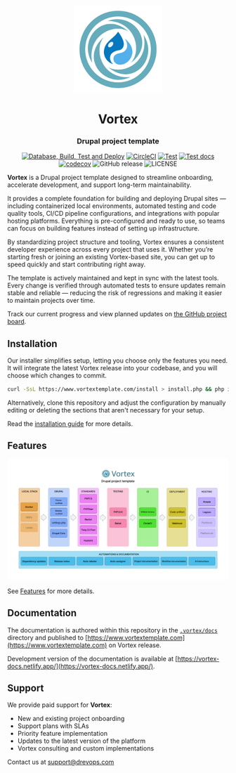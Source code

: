 <div align="center">
  <picture>
    <source media="(prefers-color-scheme: dark)" srcset=".vortex/docs/static/img/logo-vortex-light.svg" />
    <img width="200" src=".vortex/docs/static/img/logo-vortex-dark.svg" alt="Vortex Logo" />
  </picture>
</div>

<h1 align="center">Vortex</h1>
<h3 align="center">Drupal project template</h3>

<div align="center">

[![Database, Build, Test and Deploy](https://github.com/drevops/vortex/actions/workflows/build-test-deploy.yml/badge.svg)](https://github.com/drevops/vortex/actions/workflows/build-test-deploy.yml)
[![CircleCI](https://circleci.com/gh/drevops/vortex.svg?style=shield)](https://circleci.com/gh/drevops/vortex)
[![Test](https://github.com/drevops/vortex/actions/workflows/vortex-test-common.yml/badge.svg)](https://github.com/drevops/vortex/actions/workflows/vortex-test-common.yml)
[![Test docs](https://github.com/drevops/vortex/actions/workflows/vortex-test-docs.yml/badge.svg)](https://github.com/drevops/vortex/actions/workflows/vortex-test-docs.yml)
[![codecov](https://codecov.io/gh/drevops/vortex/graph/badge.svg?token=YDTAEWWT5H)](https://codecov.io/gh/drevops/vortex)
![GitHub release](https://img.shields.io/github/v/release/drevops/vortex?logo=github)
![LICENSE](https://img.shields.io/github/license/drevops/vortex)

</div>

**Vortex** is a Drupal project template designed to streamline onboarding,
accelerate development, and support long-term maintainability.

It provides a complete foundation for building and deploying Drupal sites —
including containerized local environments, automated testing and code quality
tools, CI/CD pipeline configurations, and integrations with popular hosting
platforms. Everything is pre-configured and ready to use, so teams can focus on
building features instead of setting up infrastructure.

By standardizing project structure and tooling, Vortex ensures a consistent
developer experience across every project that uses it. Whether you’re starting
fresh or joining an existing Vortex-based site, you can get up to speed quickly
and start contributing right away.

The template is actively maintained and kept in sync with the latest tools.
Every change is verified through automated tests to ensure updates remain stable
and reliable — reducing the risk of regressions and making it easier to maintain
projects over time.

Track our current progress and view planned updates on [the GitHub project board](https://github.com/orgs/drevops/projects/2/views/1).

## Installation

Our installer simplifies setup, letting you choose only the features you need.
It will integrate the latest Vortex release into your codebase, and you will
choose which changes to commit.

```bash
curl -SsL https://www.vortextemplate.com/install > install.php && php install.php
```

Alternatively, clone this repository and adjust the configuration by manually
editing or deleting the sections that aren't necessary for your setup.

Read
the [installation guide](https://www.vortextemplate.com/docs/getting-started/installation)
for more details.

## Features

<div align="center">
  <picture>
    <source media="(prefers-color-scheme: dark)" srcset=".vortex/docs/static/img/diagram-dark.png">
    <img src=".vortex/docs/static/img/diagram-light.png" alt="Vortex diagram">
  </picture>
</div>

See [Features](https://www.vortextemplate.com/docs/getting-started/features) for more details.

## Documentation

The documentation is authored within this repository in the [`.vortex/docs`](.vortex/docs) directory and published to [https://www.vortextemplate.com](https://www.vortextemplate.com) on Vortex release.

Development version of the documentation is available at [https://vortex-docs.netlify.app/](https://vortex-docs.netlify.app/).

## Support

We provide paid support for **Vortex**:

- New and existing project onboarding
- Support plans with SLAs
- Priority feature implementation
- Updates to the latest version of the platform
- Vortex consulting and custom implementations

Contact us at support@drevops.com
